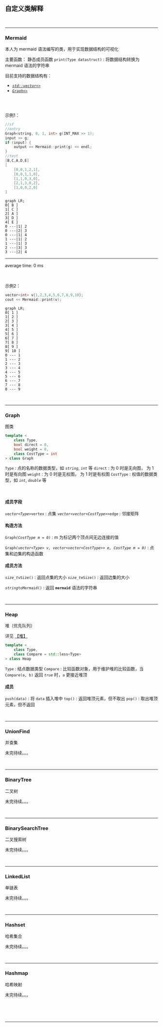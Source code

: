 <!-- @import "../.mytool/_pre.css" -->

## 自定义类解释



<br><hr class=short>

### Mermaid

本人为 mermaid 语法编写的类，用于实现数据结构的可视化

主要函数：
静态成员函数 `print(Type datastruct)` : 将数据结构转换为 mermaid 语法的字符串


目前支持的数据结构有：

* [*`std::vector<>`*](https://zh.cppreference.com/w/cpp/container/vector "可变长容器")
* [*`Graph<>`*](#graph "图")

<br>
<br>

示例1：

```cpp {cmd=run modify_source}
//sf
//entry
Graph<string, 0, 1, int> g(INT_MAX >> 1);
input >> g;
if (input) {
    output << Mermaid::print(g) << endl;
}
//test
[B,C,A,D,E]
[
    [0,0,1,2,1],
    [0,0,1,1,0],
    [1,1,0,3,0],
    [2,1,3,0,2],
    [1,0,0,2,0]
]
```

<!-- code_chunk_output -->

```mermaid 
graph LR; 
0[ B ] 
1[ C ] 
2[ A ] 
3[ D ] 
4[ E ] 
0 ---|1| 2 
0 ---|2| 3 
0 ---|1| 4 
1 ---|1| 2 
1 ---|1| 3 
2 ---|3| 3 
3 ---|2| 4 
```



<hr class=code-hr> average time: 0 ms


<!-- /code_chunk_output -->


<br>
<br>
<br>

示例2：

```cpp {cmd=run modify_source}
vector<int> v{1,2,3,4,5,6,7,8,9,10};
cout << Mermaid::print(v);
```

<!-- code_chunk_output -->

```mermaid 
graph LR; 
0[ 1 ] 
1[ 2 ] 
2[ 3 ] 
3[ 4 ] 
4[ 5 ] 
5[ 6 ] 
6[ 7 ] 
7[ 8 ] 
8[ 9 ] 
9[ 10 ] 
0 --- 1 
1 --- 2 
2 --- 3 
3 --- 4 
4 --- 5 
5 --- 6 
6 --- 7 
7 --- 8 
8 --- 9 
```


<!-- /code_chunk_output -->










<br><hr class=short>

### Graph

图类

```cpp
template <
    class Type,
    bool direct = 0, 
    bool weight = 0,
    class CostType = int
> class Graph
```

`Type` : 点的名称的数据类型，如 *`string`*, *`int`* 等
`direct` : 为 0 时是无向图， 为 1 时是有向图
`weight` : 为 0 时是无权图， 为 1 时是有权图
`CostType` : 权值的数据类型，如 *`int`*, *`double`* 等

<br>

#### 成员字段

*`vector<Type>`*`vertex` :  点集
*`vector<vector<CostType>>`*`edge` : 邻接矩阵

#### 构造方法

`Graph`*`(CostType m = 0)`* : m 为标记两个顶点间无边连接的值

`Graph`*`(vector<Type> v, vector<vector<CostType>> e, CostType m = 0)`* : 点集和边集的构造函数

#### 成员方法

*`size_t`*`vSize()` : 返回点集的大小
*`size_t`*`eSize()` : 返回边集的大小

*`string`*`toMermaid()` : 返回 **`mermaid`** 语法的字符串

<br><hr class=short>

### Heap

堆（优先队列）

详见 [【堆】](#堆)

```cpp
template <
    class Type, 
    class Compare = std::less<Type> 
> class Heap
```

`Type` : 结点数据类型
`Compare` : 比较函数对象，用于维护堆的比较函数，当 `Compare(a, b)` 返回 *`true`* 时，`a` 更接近堆顶

#### 成员

`push(data)` : 将 `data` 插入堆中
`top()` : 返回堆顶元素，但不取出
`pop()` : 取出堆顶元素，但不返回


<br><hr class=short>

### UnionFind

并查集

未完待续。。。

<br><hr class=short>

### BinaryTree

二叉树

未完待续。。。

<br><hr class=short>

### BinarySearchTree

二叉搜索树

未完待续。。。

<br><hr class=short>

### LinkedList

单链表

未完待续。。。

<br><hr class=short>

### Hashset

哈希集合

未完待续。。。

<br><hr class=short>

### Hashmap

哈希映射

未完待续。。。



<br>
<br>
<br>

---
